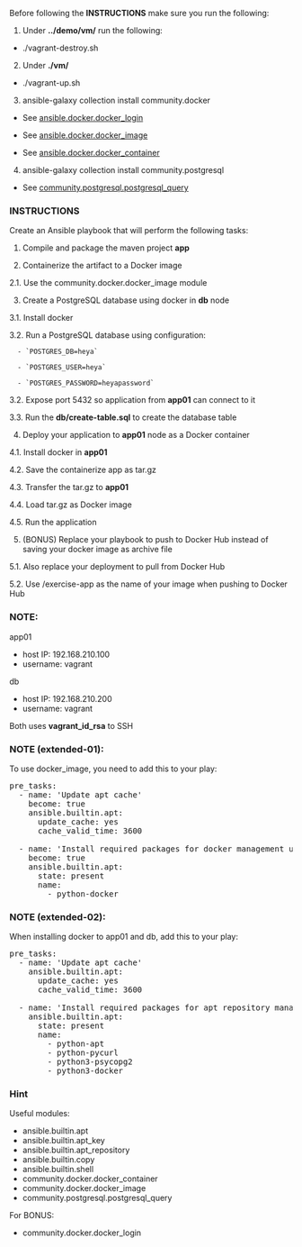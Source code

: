 

Before following the **INSTRUCTIONS** make sure you run the following:


1. Under **../demo/vm/** run the following:

  - ./vagrant-destroy.sh

2. Under **./vm/**

  - ./vagrant-up.sh

3. ansible-galaxy collection install community.docker

  - See [ansible.docker.docker_login](https://docs.ansible.com/ansible/latest/collections/community/docker/docker_login_module.html)

  - See [ansible.docker.docker_image](https://docs.ansible.com/ansible/latest/collections/community/docker/docker_image_module.html#ansible-collections-community-docker-docker-image-module)

  - See [ansible.docker.docker_container](https://docs.ansible.com/ansible/latest/collections/community/docker/docker_container_module.html)

4. ansible-galaxy collection install community.postgresql
  - See [community.postgresql.postgresql_query](https://docs.ansible.com/ansible/latest/collections/community/postgresql/postgresql_query_module.html)

### INSTRUCTIONS

Create an Ansible playbook that will perform the following tasks:

1. Compile and package the maven project **app**

2. Containerize the artifact to a Docker image

  2.1. Use the community.docker.docker_image module

3. Create a PostgreSQL database using docker in **db** node

  3.1. Install docker

  3.2. Run a PostgreSQL database using configuration:

      - `POSTGRES_DB=heya`

      - `POSTGRES_USER=heya`

      - `POSTGRES_PASSWORD=heyapassword`

  3.2. Expose port 5432 so application from **app01** can connect to it

  3.3. Run the **db/create-table.sql** to create the database table

4. Deploy your application to **app01** node as a Docker container

  4.1. Install docker in **app01**

  4.2. Save the containerize app as tar.gz

  4.3. Transfer the tar.gz to **app01**

  4.4. Load tar.gz as Docker image

  4.5. Run the application

5. (BONUS) Replace your playbook to push to Docker Hub instead of saving your docker image as archive file

  5.1. Also replace your deployment to pull from Docker Hub

  5.2. Use <username>/exercise-app as the name of your image when pushing to Docker Hub

### NOTE:

app01
  - host IP: 192.168.210.100
  - username: vagrant

db
  - host IP: 192.168.210.200
  - username: vagrant

Both uses **vagrant_id_rsa** to SSH

### NOTE (extended-01):
To use docker_image, you need to add this to your play:

<pre>
pre_tasks:
  - name: 'Update apt cache'
    become: true
    ansible.builtin.apt:
      update_cache: yes
      cache_valid_time: 3600

  - name: 'Install required packages for docker management using Ansible'
    become: true
    ansible.builtin.apt:
      state: present
      name:
        - python-docker
</pre>

### NOTE (extended-02):
When installing docker to app01 and db, add this to your play:

<pre>
pre_tasks:
  - name: 'Update apt cache'
    ansible.builtin.apt:
      update_cache: yes
      cache_valid_time: 3600

  - name: 'Install required packages for apt repository management using Ansible'
    ansible.builtin.apt:
      state: present
      name:
        - python-apt
        - python-pycurl
        - python3-psycopg2
        - python3-docker
</pre>

### Hint

Useful modules:

- ansible.builtin.apt
- ansible.builtin.apt_key
- ansible.builtin.apt_repository
- ansible.builtin.copy
- ansible.builtin.shell
- community.docker.docker_container
- community.docker.docker_image
- community.postgresql.postgresql_query

For BONUS:
- community.docker.docker_login
